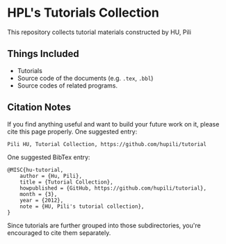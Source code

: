# HPL's Tutorials Collection

This repository collects tutorial materials constructed by HU, Pili

## Things Included

   * Tutorials
   * Source code of the documents (e.g. `.tex`, `.bbl`)
   * Source codes of related programs. 

## Citation Notes

If you find anything useful and want to build 
your future work on it, please cite this page properly. 
One suggested entry:

```
Pili HU, Tutorial Collection, https://github.com/hupili/tutorial
```

One suggested BibTex entry:

```
@MISC{hu-tutorial,
	author = {Hu, Pili},
	title = {Tutorial Collection},
	howpublished = {GitHub, https://github.com/hupili/tutorial},
	month = {3},
	year = {2012},
	note = {HU, Pili's tutorial collection},
}
```

Since tutorials are further grouped into those subdirectories, 
you're encouraged to cite them separately. 

